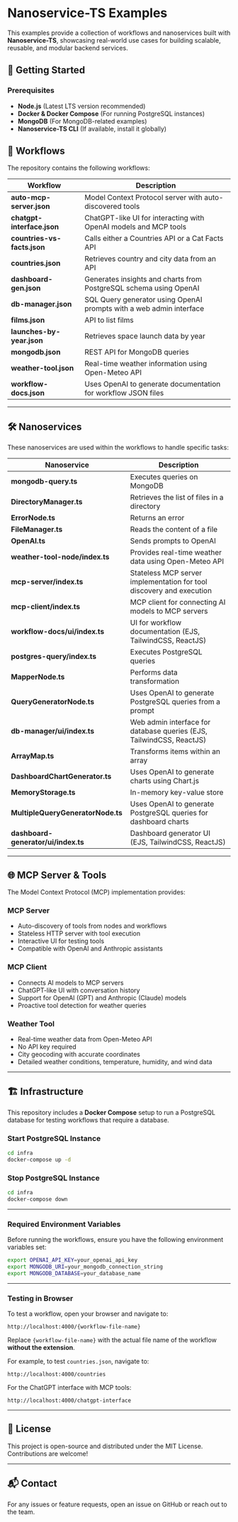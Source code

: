 # Nanoservice-TS Examples

This examples provide a collection of workflows and nanoservices built with **Nanoservice-TS**, showcasing real-world use cases for building scalable, reusable, and modular backend services.

## 🚀 Getting Started

### Prerequisites
- **Node.js** (Latest LTS version recommended)
- **Docker & Docker Compose** (For running PostgreSQL instances)
- **MongoDB** (For MongoDB-related examples)
- **Nanoservice-TS CLI** (If available, install it globally)

## 📌 Workflows

The repository contains the following workflows:

| Workflow | Description |
|----------|-------------|
| **auto-mcp-server.json** | Model Context Protocol server with auto-discovered tools |
| **chatgpt-interface.json** | ChatGPT-like UI for interacting with OpenAI models and MCP tools |
| **countries-vs-facts.json** | Calls either a Countries API or a Cat Facts API |
| **countries.json** | Retrieves country and city data from an API |
| **dashboard-gen.json** | Generates insights and charts from PostgreSQL schema using OpenAI |
| **db-manager.json** | SQL Query generator using OpenAI prompts with a web admin interface |
| **films.json** | API to list films |
| **launches-by-year.json** | Retrieves space launch data by year |
| **mongodb.json** | REST API for MongoDB queries |
| **weather-tool.json** | Real-time weather information using Open-Meteo API |
| **workflow-docs.json** | Uses OpenAI to generate documentation for workflow JSON files |

---

## 🛠 Nanoservices

These nanoservices are used within the workflows to handle specific tasks:

| Nanoservice | Description |
|------------|-------------|
| **mongodb-query.ts** | Executes queries on MongoDB |
| **DirectoryManager.ts** | Retrieves the list of files in a directory |
| **ErrorNode.ts** | Returns an error |
| **FileManager.ts** | Reads the content of a file |
| **OpenAI.ts** | Sends prompts to OpenAI |
| **weather-tool-node/index.ts** | Provides real-time weather data using Open-Meteo API |
| **mcp-server/index.ts** | Stateless MCP server implementation for tool discovery and execution |
| **mcp-client/index.ts** | MCP client for connecting AI models to MCP servers |
| **workflow-docs/ui/index.ts** | UI for workflow documentation (EJS, TailwindCSS, ReactJS) |
| **postgres-query/index.ts** | Executes PostgreSQL queries |
| **MapperNode.ts** | Performs data transformation |
| **QueryGeneratorNode.ts** | Uses OpenAI to generate PostgreSQL queries from a prompt |
| **db-manager/ui/index.ts** | Web admin interface for database queries (EJS, TailwindCSS, ReactJS) |
| **ArrayMap.ts** | Transforms items within an array |
| **DashboardChartGenerator.ts** | Uses OpenAI to generate charts using Chart.js |
| **MemoryStorage.ts** | In-memory key-value store |
| **MultipleQueryGeneratorNode.ts** | Uses OpenAI to generate PostgreSQL queries for dashboard charts |
| **dashboard-generator/ui/index.ts** | Dashboard generator UI (EJS, TailwindCSS, ReactJS) |

---

## 🌐 MCP Server & Tools

The Model Context Protocol (MCP) implementation provides:

### MCP Server
- Auto-discovery of tools from nodes and workflows
- Stateless HTTP server with tool execution
- Interactive UI for testing tools
- Compatible with OpenAI and Anthropic assistants

### MCP Client
- Connects AI models to MCP servers
- ChatGPT-like UI with conversation history
- Support for OpenAI (GPT) and Anthropic (Claude) models
- Proactive tool detection for weather queries

### Weather Tool
- Real-time weather data from Open-Meteo API
- No API key required
- City geocoding with accurate coordinates
- Detailed weather conditions, temperature, humidity, and wind data

---

## 🏗 Infrastructure

This repository includes a **Docker Compose** setup to run a PostgreSQL database for testing workflows that require a database.

### Start PostgreSQL Instance
```sh
cd infra
docker-compose up -d
```

### Stop PostgreSQL Instance
```sh
cd infra
docker-compose down
```

---

### Required Environment Variables
Before running the workflows, ensure you have the following environment variables set:
```sh
export OPENAI_API_KEY=your_openai_api_key
export MONGODB_URI=your_mongodb_connection_string
export MONGODB_DATABASE=your_database_name
```

---

### Testing in Browser
To test a workflow, open your browser and navigate to:
```
http://localhost:4000/{workflow-file-name}
```
Replace `{workflow-file-name}` with the actual file name of the workflow **without the extension**.

For example, to test `countries.json`, navigate to:
```
http://localhost:4000/countries
```

For the ChatGPT interface with MCP tools:
```
http://localhost:4000/chatgpt-interface
```

---

## 📄 License
This project is open-source and distributed under the MIT License. Contributions are welcome!

---

## 📬 Contact
For any issues or feature requests, open an issue on GitHub or reach out to the team.
